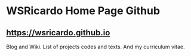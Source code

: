 # WSRicardo Home Page Github
## https://wsricardo.github.io
Blog and Wiki. List of projects codes and texts. And my curriculum vitae.
